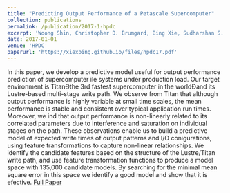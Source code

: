 ```yaml
---
title: "Predicting Output Performance of a Petascale Supercomputer"
collection: publications
permalink: /publication/2017-1-hpdc
excerpt: 'Woong Shin, Christopher D. Brumgard, Bing Xie, Sudharshan S. Vazhkudai, Devarshi Ghoshal, Sarp Oral, Lavanya Ramakrishnan.'
date: 2017-01-01
venue: 'HPDC'
paperurl: 'https://xiexbing.github.io/files/hpdc17.pdf'
---
```

In this paper, we develop a predictive model useful for output performance prediction of supercomputer ile systems under production
load. Our target environment is TitanÐthe 3rd fastest supercomputer in the worldÐand its Lustre-based multi-stage write path.
We observe from Titan that although output performance is highly
variable at small time scales, the mean performance is stable and
consistent over typical application run times. Moreover, we ind
that output performance is non-linearly related to its correlated parameters due to interference and saturation on individual stages on
the path. These observations enable us to build a predictive model
of expected write times of output patterns and I/O conigurations,
using feature transformations to capture non-linear relationships.
We identify the candidate features based on the structure of the
Lustre/Titan write path, and use feature transformation functions
to produce a model space with 135,000 candidate models. By searching for the minimal mean square error in this space we identify a
good model and show that it is efective.
[Full Paper](https://xiexbing.github.io/files/hpdc17.pdf)
